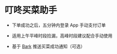 # 叮咚买菜助手

* 下单成功之后，五分钟内登录 App 手动支付订单

* 适用上午平峰时段捡漏，高峰时段建议配合手动使用

* 基于 [Bark](https://day.app/) 推送买菜成功通知（可选）
